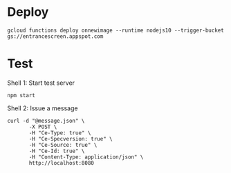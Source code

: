 Deploy
======

    gcloud functions deploy onnewimage --runtime nodejs10 --trigger-bucket gs://entrancescreen.appspot.com

Test 
====

Shell 1: Start test server 

    npm start
    
Shell 2: Issue a message

    curl -d "@message.json" \
           -X POST \
           -H "Ce-Type: true" \
           -H "Ce-Specversion: true" \
           -H "Ce-Source: true" \
           -H "Ce-Id: true" \
           -H "Content-Type: application/json" \
           http://localhost:8080

